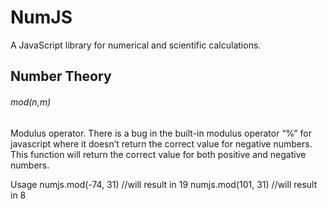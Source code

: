 # NumJS
A JavaScript library for numerical and scientific calculations.

## Number Theory
###### mod(n,m)
Modulus operator. There is a bug in the built-in modulus operator “%” for javascript where it doesn’t return the correct value for negative numbers.  This function will return the correct value for both positive and negative numbers.

Usage
numjs.mod(-74, 31) //will result in 19
numjs.mod(101, 31) //will result in 8


